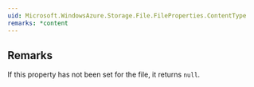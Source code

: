 ```yaml
---  
uid: Microsoft.WindowsAzure.Storage.File.FileProperties.ContentType  
remarks: *content  
---  
```

  
## Remarks  
 If this property has not been set for the file, it returns `null`.